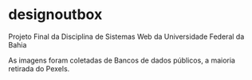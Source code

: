 # designoutbox
Projeto Final da Disciplina de Sistemas Web da Universidade Federal da Bahia

As imagens foram coletadas de Bancos de dados públicos, a maioria retirada do Pexels.
